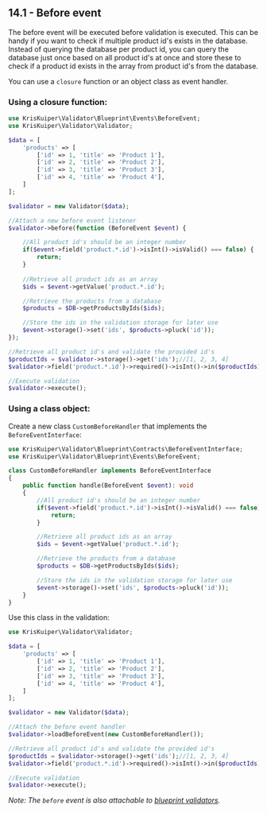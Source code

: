 ## 14.1 - Before event

The before event will be executed before validation is executed. This can be handy if you want to check if multiple product id's exists in the database. Instead of querying the database per product id, you can query the database just once based on all product id's at once and store these to check if a product id exists in the array from product id's from the database.

You can use a `closure` function or an object class as event handler.

### Using a closure function:

```php
use KrisKuiper\Validator\Blueprint\Events\BeforeEvent;
use KrisKuiper\Validator\Validator;

$data = [
    'products' => [
        ['id' => 1, 'title' => 'Product 1'],
        ['id' => 2, 'title' => 'Product 2'],
        ['id' => 3, 'title' => 'Product 3'],
        ['id' => 4, 'title' => 'Product 4'],
    ]
];

$validator = new Validator($data);

//Attach a new before event listener
$validator->before(function (BeforeEvent $event) {

    //All product id's should be an integer number
	if($event->field('product.*.id')->isInt()->isValid() === false) {
        return;
    }    
    
    //Retrieve all product ids as an array
    $ids = $event->getValue('product.*.id');

    //Retrieve the products from a database
    $products = $DB->getProductsByIds($ids);

    //Store the ids in the validation storage for later use
    $event->storage()->set('ids', $products->pluck('id'));
});

//Retrieve all product id's and validate the provided id's
$productIds = $validator->storage()->get('ids');//[1, 2, 3, 4]
$validator->field('product.*.id')->required()->isInt()->in($productIds);

//Execute validation
$validator->execute();
```



### Using a class object:

Create a new class `CustomBeforeHandler` that implements the `BeforeEventInterface`:

```php
use KrisKuiper\Validator\Blueprint\Contracts\BeforeEventInterface;
use KrisKuiper\Validator\Blueprint\Events\BeforeEvent;

class CustomBeforeHandler implements BeforeEventInterface
{
    public function handle(BeforeEvent $event): void
    {
        //All product id's should be an integer number
        if($event->field('product.*.id')->isInt()->isValid() === false) {
            return;
        }    

        //Retrieve all product ids as an array
        $ids = $event->getValue('product.*.id');

        //Retrieve the products from a database
        $products = $DB->getProductsByIds($ids);

        //Store the ids in the validation storage for later use
        $event->storage()->set('ids', $products->pluck('id'));
    }
}
```



Use this class in the validation:

```php
use KrisKuiper\Validator\Validator;

$data = [
    'products' => [
        ['id' => 1, 'title' => 'Product 1'],
        ['id' => 2, 'title' => 'Product 2'],
        ['id' => 3, 'title' => 'Product 3'],
        ['id' => 4, 'title' => 'Product 4'],
    ]
];

$validator = new Validator($data);

//Attach the before event handler
$validator->loadBeforeEvent(new CustomBeforeHandler());

//Retrieve all product id's and validate the provided id's
$productIds = $validator->storage()->get('ids');//[1, 2, 3, 4]
$validator->field('product.*.id')->required()->isInt()->in($productIds);

//Execute validation
$validator->execute();
```



*Note: The `before` event is also attachable to [blueprint validators](#using-blueprints).*